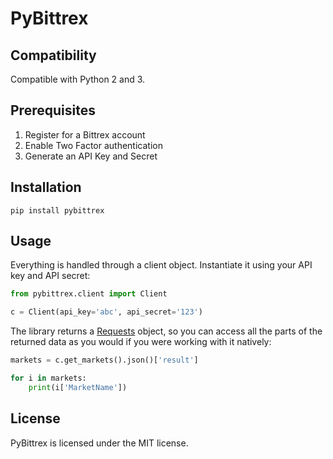 PyBittrex
=========

Compatibility
-------------
Compatible with Python 2 and 3.

Prerequisites
-------------
1. Register for a Bittrex account
2. Enable Two Factor authentication
3. Generate an API Key and Secret

Installation
------------
```
pip install pybittrex
```

Usage
-----
Everything is handled through a client object.  Instantiate it using your API key and API secret:

```python
from pybittrex.client import Client

c = Client(api_key='abc', api_secret='123')
```

The library returns a [Requests](https://docs.python-requests.org/en/master) object, so you can access all the parts of the returned data as you would if you were working with it natively:

```python
markets = c.get_markets().json()['result']

for i in markets:
    print(i['MarketName'])
```

License
-------
PyBittrex is licensed under the MIT license.
